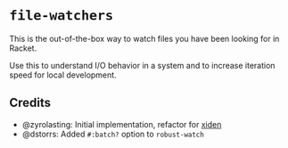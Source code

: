 # `file-watchers`

This is the out-of-the-box way to watch files you have been looking for in Racket.

Use this to understand I/O behavior in a system and to increase iteration speed for local development.

## Credits

* @zyrolasting: Initial implementation, refactor for [xiden][]
* @dstorrs: Added `#:batch?` option to `robust-watch`

[xiden]: https://github.com/zyrolasting/xiden
